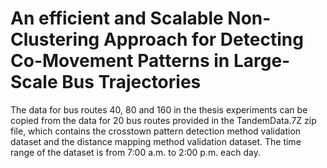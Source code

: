 # An efficient and Scalable Non-Clustering Approach for Detecting Co-Movement Patterns in Large-Scale Bus Trajectories
The data for bus routes 40, 80 and 160 in the thesis experiments can be copied from the data for 20 bus routes provided in the TandemData.7Z zip file, which contains the crosstown pattern detection method validation dataset and the distance mapping method validation dataset. The time range of the dataset is from 7:00 a.m. to 2:00 p.m. each day.

